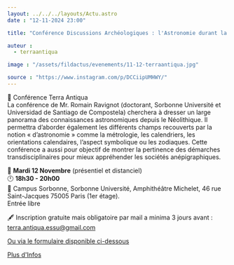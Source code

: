 ```yaml
---
layout: ../../../layouts/Actu.astro
date : "12-11-2024 23:00"

title: "Conférence Discussions Archéologiques : l'Astronomie durant la protohistoire européenne"

auteur :
  - terraantiqua

image : "/assets/fildactus/evenements/11-12-terraantiqua.jpg"

source : "https://www.instagram.com/p/DCCiipUMHWY/"
---
```


📣 Conférence Terra Antiqua  
La conférence de Mr. Romain Ravignot (doctorant, Sorbonne Université et Universidad de Santiago de Compostela) cherchera à dresser un large panorama des connaissances astronomiques depuis le Néolithique. Il permettra d’aborder également les différents champs recouverts par la notion « d’astronomie » comme la métrologie, les calendriers, les orientations calendaires, l’aspect symbolique ou les zodiaques. Cette conférence a aussi pour objectif de montrer la pertinence des démarches transdisciplinaires pour mieux appréhender les sociétés anépigraphiques.

📅 __Mardi 12 Novembre__ (présentiel et distanciel)  
🕛 __18h30 - 20h00__  
📌 Campus Sorbonne, Sorbonne Université, Amphithéâtre Michelet, 46 rue Saint-Jacques 75005 Paris (1er étage).  
Entrée libre

🖋 Inscription gratuite mais obligatoire par mail a minima 3 jours avant : terra.antiqua.essu@gmail.com 

[Ou via le formulaire disponible ci-dessous](https://forms.gle/s8spSUjxam2fWGqt9)

[Plus d'Infos](https://terraantiqua.hypotheses.org/12-novembre-2024-lastronomie-durant-la-protohistoire-europeenne)